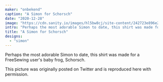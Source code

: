 ```yaml
---
maker: "onbekend"
caption: "A Simon for Schorsch"
date: "2020-12-28"
image: "https://cdn.sanity.io/images/hl5bw8cj/site-content/242723e896e21decb6f7363a4defa62654165546-1536x2048.jpg"
intro: "Perhaps the most adorable Simon to date, this shirt was made for a FreeSewing user's baby frog, Schorsch."
title: "A Simon for Schorsch"
designs:
  - "simon"
---
```



Perhaps the most adorable Simon to date, this shirt was made for a FreeSewing user's baby frog, Schorsch.

This picture was originally posted on Twitter and is reproduced here with permission.


